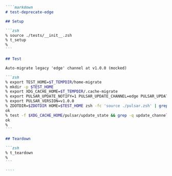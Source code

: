 `````markdown
````markdown
# test-deprecate-edge

## Setup

```zsh
% source ./tests/__init__.zsh
% t_setup
%
```

## Test

Auto-migrate legacy 'edge' channel at v1.0.0 (mocked)

```zsh
% export TEST_HOME=$T_TEMPDIR/home-migrate
% mkdir -p $TEST_HOME
% export XDG_CACHE_HOME=$T_TEMPDIR/.cache-migrate
% export PULSAR_UPDATE_NOTIFY=1 PULSAR_UPDATE_CHANNEL=edge PULSAR_UPDATE_CHECK_INTERVAL=0
% export PULSAR_VERSION=v1.0.0
% ZDOTDIR=$ZDOTDIR HOME=$TEST_HOME zsh -fc 'source ./pulsar.zsh' | grep -q "Auto-migrating update channel from 'edge' to 'unstable'" && echo ok
ok
% test -f $XDG_CACHE_HOME/pulsar/update_state && grep -q update_channel_migrated_from_edge $XDG_CACHE_HOME/pulsar/update_state && echo ok
ok
%
```

## Teardown

```zsh
% t_teardown
%
```

````

`````
